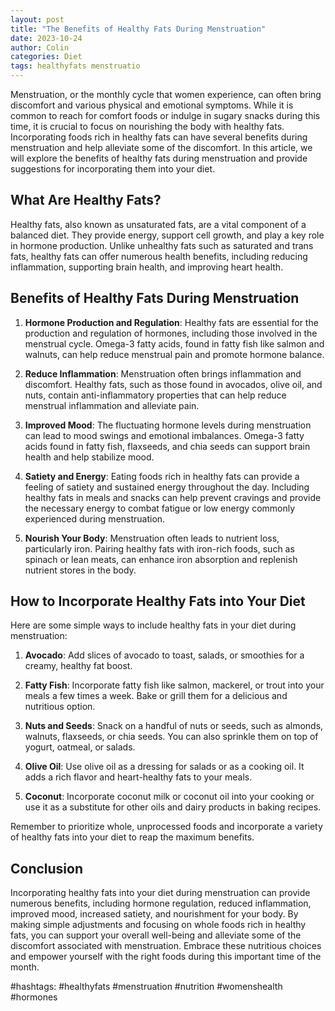 ```yaml
---
layout: post
title: "The Benefits of Healthy Fats During Menstruation"
date: 2023-10-24
author: Colin
categories: Diet
tags: healthyfats menstruatio
---
```


Menstruation, or the monthly cycle that women experience, can often bring discomfort and various physical and emotional symptoms. While it is common to reach for comfort foods or indulge in sugary snacks during this time, it is crucial to focus on nourishing the body with healthy fats. Incorporating foods rich in healthy fats can have several benefits during menstruation and help alleviate some of the discomfort. In this article, we will explore the benefits of healthy fats during menstruation and provide suggestions for incorporating them into your diet.

## What Are Healthy Fats?

Healthy fats, also known as unsaturated fats, are a vital component of a balanced diet. They provide energy, support cell growth, and play a key role in hormone production. Unlike unhealthy fats such as saturated and trans fats, healthy fats can offer numerous health benefits, including reducing inflammation, supporting brain health, and improving heart health.

## Benefits of Healthy Fats During Menstruation

1. **Hormone Production and Regulation**: Healthy fats are essential for the production and regulation of hormones, including those involved in the menstrual cycle. Omega-3 fatty acids, found in fatty fish like salmon and walnuts, can help reduce menstrual pain and promote hormone balance.

2. **Reduce Inflammation**: Menstruation often brings inflammation and discomfort. Healthy fats, such as those found in avocados, olive oil, and nuts, contain anti-inflammatory properties that can help reduce menstrual inflammation and alleviate pain.

3. **Improved Mood**: The fluctuating hormone levels during menstruation can lead to mood swings and emotional imbalances. Omega-3 fatty acids found in fatty fish, flaxseeds, and chia seeds can support brain health and help stabilize mood.

4. **Satiety and Energy**: Eating foods rich in healthy fats can provide a feeling of satiety and sustained energy throughout the day. Including healthy fats in meals and snacks can help prevent cravings and provide the necessary energy to combat fatigue or low energy commonly experienced during menstruation.

5. **Nourish Your Body**: Menstruation often leads to nutrient loss, particularly iron. Pairing healthy fats with iron-rich foods, such as spinach or lean meats, can enhance iron absorption and replenish nutrient stores in the body.

## How to Incorporate Healthy Fats into Your Diet

Here are some simple ways to include healthy fats in your diet during menstruation:

1. **Avocado**: Add slices of avocado to toast, salads, or smoothies for a creamy, healthy fat boost.

2. **Fatty Fish**: Incorporate fatty fish like salmon, mackerel, or trout into your meals a few times a week. Bake or grill them for a delicious and nutritious option.

3. **Nuts and Seeds**: Snack on a handful of nuts or seeds, such as almonds, walnuts, flaxseeds, or chia seeds. You can also sprinkle them on top of yogurt, oatmeal, or salads.

4. **Olive Oil**: Use olive oil as a dressing for salads or as a cooking oil. It adds a rich flavor and heart-healthy fats to your meals.

5. **Coconut**: Incorporate coconut milk or coconut oil into your cooking or use it as a substitute for other oils and dairy products in baking recipes.

Remember to prioritize whole, unprocessed foods and incorporate a variety of healthy fats into your diet to reap the maximum benefits.

## Conclusion

Incorporating healthy fats into your diet during menstruation can provide numerous benefits, including hormone regulation, reduced inflammation, improved mood, increased satiety, and nourishment for your body. By making simple adjustments and focusing on whole foods rich in healthy fats, you can support your overall well-being and alleviate some of the discomfort associated with menstruation. Embrace these nutritious choices and empower yourself with the right foods during this important time of the month.

#hashtags: #healthyfats #menstruation #nutrition #womenshealth #hormones